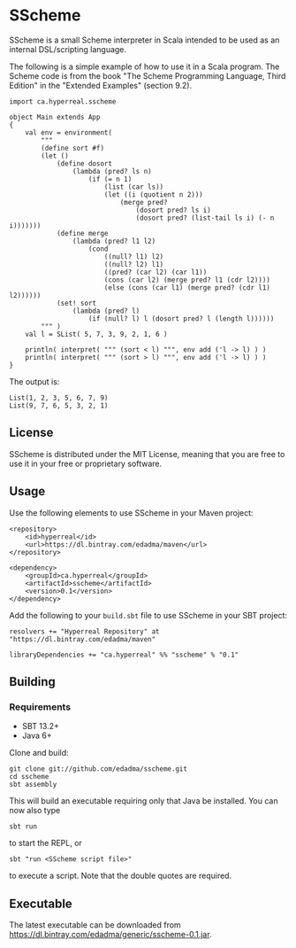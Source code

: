 SScheme
=======

SScheme is a small Scheme interpreter in Scala intended to be used as an internal DSL/scripting language.

The following is a simple example of how to use it in a Scala program. The Scheme code is from the book "The Scheme Programming Language, Third Edition" in the "Extended Examples" (section 9.2).

	import ca.hyperreal.sscheme

	object Main extends App
	{
		val env = environment(
			"""
			(define sort #f)
			(let ()
				(define dosort
					(lambda (pred? ls n)
						(if (= n 1)
							(list (car ls))
							(let ((i (quotient n 2)))
								(merge pred?
									(dosort pred? ls i)
									(dosort pred? (list-tail ls i) (- n i)))))))
				(define merge
					(lambda (pred? l1 l2)
						(cond
							((null? l1) l2)
							((null? l2) l1)
							((pred? (car l2) (car l1))
							(cons (car l2) (merge pred? l1 (cdr l2))))
							(else (cons (car l1) (merge pred? (cdr l1) l2))))))
				(set! sort
					(lambda (pred? l)
						(if (null? l) l (dosort pred? l (length l))))))
			""" )
		val l = SList( 5, 7, 3, 9, 2, 1, 6 )
		
		println( interpret( """ (sort < l) """, env add ('l -> l) ) )
		println( interpret( """ (sort > l) """, env add ('l -> l) ) )
	}

The output is:

	List(1, 2, 3, 5, 6, 7, 9)
	List(9, 7, 6, 5, 3, 2, 1)

	
## License

SScheme is distributed under the MIT License, meaning that you are free to use it in your free or proprietary software.


## Usage

Use the following elements to use SScheme in your Maven project:

	<repository>
		<id>hyperreal</id>
		<url>https://dl.bintray.com/edadma/maven</url>
	</repository>

	<dependency>
		<groupId>ca.hyperreal</groupId>
		<artifactId>sscheme</artifactId>
		<version>0.1</version>
	</dependency>

Add the following to your `build.sbt` file to use SScheme in your SBT project:

	resolvers += "Hyperreal Repository" at "https://dl.bintray.com/edadma/maven"

	libraryDependencies += "ca.hyperreal" %% "sscheme" % "0.1"
	

## Building

### Requirements

- SBT 13.2+
- Java 6+

Clone and build:

	git clone git://github.com/edadma/sscheme.git
	cd sscheme
	sbt assembly

This will build an executable requiring only that Java be installed.  You can now also type

	sbt run

to start the REPL, or

	sbt "run <SScheme script file>"

to execute a script.  Note that the double quotes are required.


## Executable

The latest executable can be downloaded from <https://dl.bintray.com/edadma/generic/sscheme-0.1.jar>.
